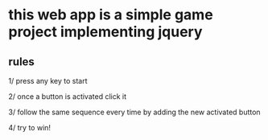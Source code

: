 # this web app is a simple game project implementing jquery

## rules

1/ press any key to start

2/ once a button is activated click it

3/ follow the same sequence every time by adding the new activated button

4/ try to win!

